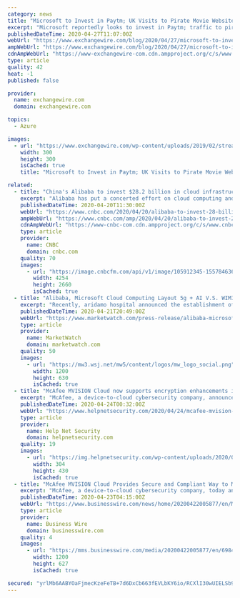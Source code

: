 ```yaml
---
category: news
title: "Microsoft to Invest in Paytm; UK Visits to Pirate Movie Websites Rise"
excerpt: "Microsoft reportedly looks to invest in Paytm; traffic to pirate film sites rises by almost 60% in the UK; and Publicis Groupe has appointed Justin Billingsley as its new global chief marketing officer."
publishedDateTime: 2020-04-27T11:07:00Z
webUrl: "https://www.exchangewire.com/blog/2020/04/27/microsoft-to-invest-in-paytm-uk-visits-to-pirate-movie-websites-rise/"
ampWebUrl: "https://www.exchangewire.com/blog/2020/04/27/microsoft-to-invest-in-paytm-uk-visits-to-pirate-movie-websites-rise/?amp"
cdnAmpWebUrl: "https://www-exchangewire-com.cdn.ampproject.org/c/s/www.exchangewire.com/blog/2020/04/27/microsoft-to-invest-in-paytm-uk-visits-to-pirate-movie-websites-rise/?amp"
type: article
quality: 42
heat: -1
published: false

provider:
  name: exchangewire.com
  domain: exchangewire.com

topics:
  - Azure

images:
  - url: "https://www.exchangewire.com/wp-content/uploads/2019/02/streaming-video-tiny-app-icon_MkLq1CL__L-300x300.png"
    width: 300
    height: 300
    isCached: true
    title: "Microsoft to Invest in Paytm; UK Visits to Pirate Movie Websites Rise"

related:
  - title: "China's Alibaba to invest $28.2 billion in cloud infrastructure as it battles Amazon, Microsoft"
    excerpt: "Alibaba has put a concerted effort on cloud computing and analysts as well as executives see it becoming a critical area in the future, despite it currently accounting for just 7% of total revenue."
    publishedDateTime: 2020-04-20T11:30:00Z
    webUrl: "https://www.cnbc.com/2020/04/20/alibaba-to-invest-28-billion-in-cloud-as-it-battles-amazon-microsoft.html"
    ampWebUrl: "https://www.cnbc.com/amp/2020/04/20/alibaba-to-invest-28-billion-in-cloud-as-it-battles-amazon-microsoft.html"
    cdnAmpWebUrl: "https://www-cnbc-com.cdn.ampproject.org/c/s/www.cnbc.com/amp/2020/04/20/alibaba-to-invest-28-billion-in-cloud-as-it-battles-amazon-microsoft.html"
    type: article
    provider:
      name: CNBC
      domain: cnbc.com
    quality: 70
    images:
      - url: "https://image.cnbcfm.com/api/v1/image/105912345-1557846366021gettyimages-1091456116.jpeg?v=1567733667"
        width: 4254
        height: 2660
        isCached: true
  - title: "Alibaba, Microsoft Cloud Computing Layout 5g + AI V.S. WIMI Hologram Cloud AI Vision Algorithm"
    excerpt: "Recently, aridamo hospital announced the establishment of XG laboratory. The laboratory is committed to promoting"
    publishedDateTime: 2020-04-21T20:49:00Z
    webUrl: "https://www.marketwatch.com/press-release/alibaba-microsoft-cloud-computing-layout-5g-ai-vs-wimi-hologram-cloud-ai-vision-algorithm-2020-04-21"
    type: article
    provider:
      name: MarketWatch
      domain: marketwatch.com
    quality: 50
    images:
      - url: "https://mw3.wsj.net/mw5/content/logos/mw_logo_social.png"
        width: 1200
        height: 630
        isCached: true
  - title: "McAfee MVISION Cloud now supports encryption enhancements in Microsoft Teams"
    excerpt: "McAfee, a device-to-cloud cybersecurity company, announced that McAfee MVISION Cloud now supports encryption enhancements in Microsoft Teams, including encrypted webhooks and encrypted payloads. This enables organizations to improve productivity of their employees by letting them use Teams as a collaboration platform, participate in ..."
    publishedDateTime: 2020-04-24T00:32:00Z
    webUrl: "https://www.helpnetsecurity.com/2020/04/24/mcafee-mvision-cloud-microsoft/"
    type: article
    provider:
      name: Help Net Security
      domain: helpnetsecurity.com
    quality: 19
    images:
      - url: "https://img.helpnetsecurity.com/wp-content/uploads/2020/03/12085321/insecure-rsac2020.jpg"
        width: 304
        height: 430
        isCached: true
  - title: "McAfee MVISION Cloud Provides Secure and Compliant Way to Manage Data and User Activity in Microsoft Teams"
    excerpt: "McAfee, a device-to-cloud cybersecurity company, today announced that McAfee MVISION Cloud now supports encryption enhancements in Microsoft Teams, in"
    publishedDateTime: 2020-04-23T04:15:00Z
    webUrl: "https://www.businesswire.com/news/home/20200422005877/en/McAfee-MVISION-Cloud-Secure-Compliant-Manage-Data"
    type: article
    provider:
      name: Business Wire
      domain: businesswire.com
    quality: 4
    images:
      - url: "https://mms.businesswire.com/media/20200422005877/en/698457/23/McA_Logo.jpg"
        width: 1200
        height: 627
        isCached: true

secured: "yrlMb6AABYOaFjmecKzeFeTB+7d6DxCb663fEVLbKY6io/RCXlI30wUIELSb98Qf/4DljMqAO43LKC8rvN+mom8DHzosfyBOybxWDWQgl38/WpKmROKLa4f/C5DxoYReJfykhg+VNEPzEKrnzxEoBTMKqxniZXaVGXivOadXtJJeUKnZEW4i7nOmIGOS32A2t++OeKGFukk20w+g1EvPuig/vdb19J7M5WiAb/fAsHawDLdJA2ZDfoglyRlTmCd1eURd3FdwMa+WB9zA+oVB3U8dC9UPnNGGWnVkv28Emo1w4kLwyez83Sw3IyC/eV93;YW/8GSpasiuUmO4MAYKkxA=="
---
```


